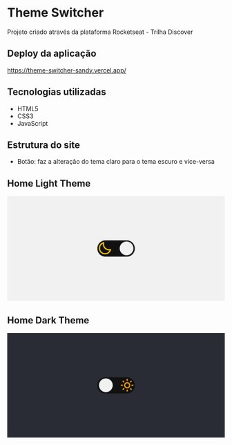 # Theme Switcher
Projeto criado através da plataforma Rocketseat - Trilha Discover

## Deploy da aplicação

https://theme-switcher-sandy.vercel.app/

## Tecnologias utilizadas
+ HTML5
+ CSS3
+ JavaScript

## Estrutura do site
+ Botão: faz a alteração do tema claro para o tema escuro e vice-versa

## Home Light Theme

<img src=".github/light-theme.png">


## Home Dark Theme

<img src=".github/dark-theme.png">

